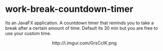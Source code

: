 # work-break-countdown-timer
Its an JavaFX application. A countdown timer that reminds you to take a break after a certain amount of time. Default its 30 min but you are free to use your custom time.
<p style="text-align:center;">http://i.imgur.com/GrsCcIK.png</p>
